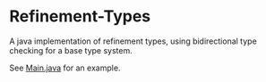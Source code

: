 # Refinement-Types
A java implementation of refinement types, using bidirectional type checking for a base type system.

See [Main.java](src/main/java/com/refinement_types/Main.java) for an example.

